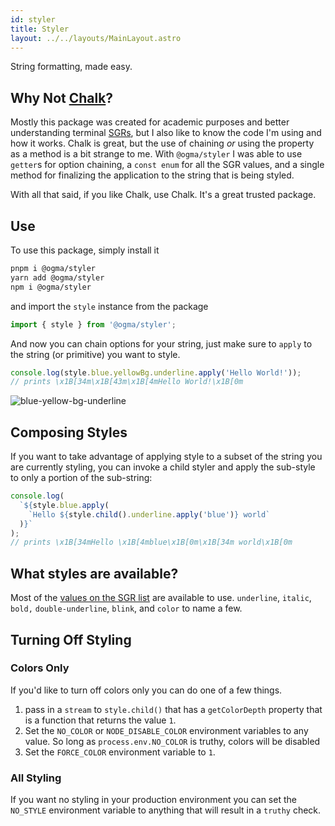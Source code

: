 ```yaml
---
id: styler
title: Styler
layout: ../../layouts/MainLayout.astro
---
```


String formatting, made easy.

## Why Not [Chalk](https://github.com/chalk/chalk)?

Mostly this package was created for academic purposes and better understanding terminal [SGRs](https://en.wikipedia.org/wiki/ANSI_escape_code#SGR), but I also like to know the code I'm using and how it works. Chalk is great, but the use of chaining _or_ using the property as a method is a bit strange to me. With `@ogma/styler` I was able to use `getter`s for option chaining, a `const enum` for all the SGR values, and a single method for finalizing the application to the string that is being styled.

With all that said, if you like Chalk, use Chalk. It's a great trusted package.

## Use

To use this package, simply install it

```sh
pnpm i @ogma/styler
yarn add @ogma/styler
npm i @ogma/styler
```

and import the `style` instance from the package

```ts
import { style } from '@ogma/styler';
```

And now you can chain options for your string, just make sure to `apply` to the string (or primitive) you want to style.

```ts
console.log(style.blue.yellowBg.underline.apply('Hello World!'));
// prints \x1B[34m\x1B[43m\x1B[4mHello World!\x1B[0m
```

![blue-yellow-bg-underline](https://ogma-docs-images.s3-us-west-2.amazonaws.com/blue-yellowbg-underline.png)

## Composing Styles

If you want to take advantage of applying style to a subset of the string you are currently styling, you can invoke a child styler and apply the sub-style to only a portion of the sub-string:

```ts
console.log(
  `${style.blue.apply(
    `Hello ${style.child().underline.apply('blue')} world`
  )}`
);
// prints \x1B[34mHello \x1B[4mblue\x1B[0m\x1B[34m world\x1B[0m
```

## What styles are available?

Most of the [values on the SGR list](<https://en.wikipedia.org/wiki/ANSI_escape_code#SGR_(Select_Graphic_Rendition)_parameters>) are available to use. `underline`, `italic`, `bold,` `double-underline`, `blink`, and `color` to name a few.

## Turning Off Styling

### Colors Only

If you'd like to turn off colors only you can do one of a few things.

1. pass in a `stream` to `style.child()` that has a `getColorDepth` property that is a function that returns the value `1`.
2. Set the `NO_COLOR` or `NODE_DISABLE_COLOR` environment variables to any value. So long as `process.env.NO_COLOR` is truthy, colors will be disabled
3. Set the `FORCE_COLOR` environment variable to `1`.

### All Styling

If you want no styling in your production environment you can set the `NO_STYLE` environment variable to anything that will result in a `truthy` check.
